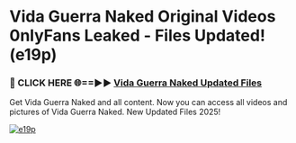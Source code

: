 # Vida Guerra Naked Original Videos 0nlyFans Leaked - Files Updated! (e19p)

<h3>🔴 CLICK HERE 🌐==►► <a href="https://tinyurl.com/yckcrads" rel="nofollow">Vida Guerra Naked Updated Files</a></h3>

Get Vida Guerra Naked and all content. Now you can access all videos and pictures of Vida Guerra Naked. New Updated Files 2025!

[![e19p](https://i.imgur.com/hpKpOFt.gif)](https://tinyurl.com/yckcrads)
